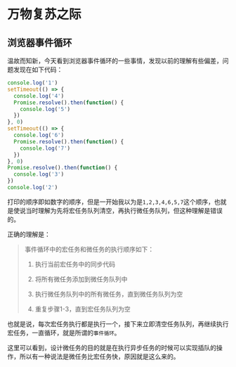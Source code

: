 # 万物复苏之际

## 浏览器事件循环

温故而知新，今天看到浏览器事件循环的一些事情，发现以前的理解有些偏差，问题发现在如下代码：

```javascript
console.log('1')
setTimeout(() => {
  console.log('4')
  Promise.resolve().then(function() {
    console.log('5')
  })
}, 0)
setTimeout(() => {
  console.log('6')
  Promise.resolve().then(function() {
    console.log('7')
  })
}, 0)
Promise.resolve().then(function() {
  console.log('3')
})
console.log('2')
```

打印的顺序即如数字的顺序，但是一开始我以为是`1,2,3,4,6,5,7`这个顺序，也就是使说当时理解为先将宏任务队列清空，再执行微任务队列，但这种理解是错误的。

正确的理解是：

> 事件循环中的宏任务和微任务的执行顺序如下：
>
> 1. 执行当前宏任务中的同步代码
>
> 2. 将所有微任务添加到微任务队列中
>
> 3. 执行微任务队列中的所有微任务，直到微任务队列为空
>
> 4. 重复步骤1-3，直到宏任务队列为空

也就是说，每次宏任务执行都是执行一个，接下来立即清空任务队列，再继续执行宏任务，一直循环，就是所谓的`事件循环`。

这里可以看到，设计微任务的目的就是在执行异步任务的时候可以实现插队的操作，所以有一种说法是微任务比宏任务快，原因就是这么来的。


